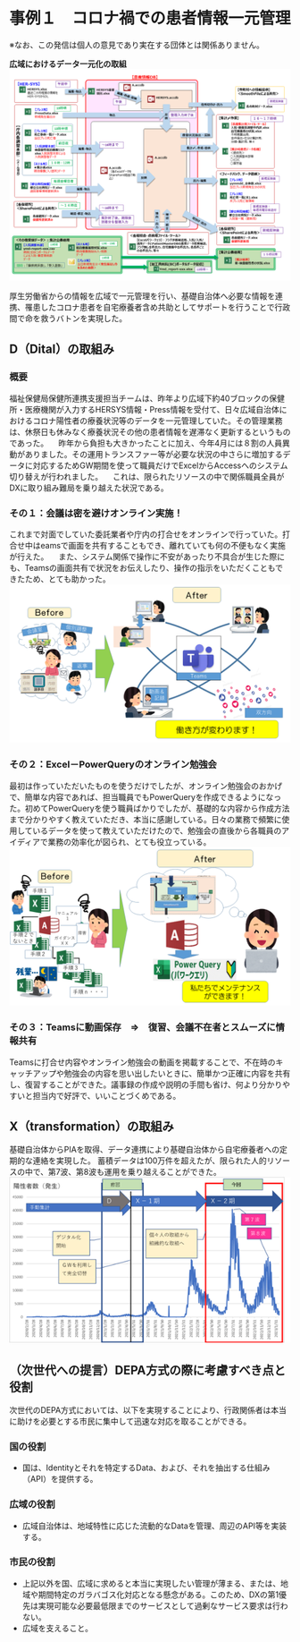 # 事例１　コロナ禍での患者情報一元管理
※なお、この発信は個人の意見であり実在する団体とは関係ありません。

<B>広域におけるデータ一元化の取組</B>
![](../images/sam01_患者情報管理.png)

厚生労働省からの情報を広域で一元管理を行い、基礎自治体へ必要な情報を連携、罹患したコロナ患者を自宅療養者含め共助としてサポートを行うことで行政間で命を救うバトンを実現した。

## D（Dital）の取組み
### 概要
福祉保健局保健所連携支援担当チームは、昨年より広域下約40ブロックの保健所・医療機関が入力するHERSYS情報・Press情報を受付て、日々広域自治体におけるコロナ陽性者の療養状況等のデータを一元管理していた。その管理業務は、休祭日も休みなく療養状況その他の患者情報を遅滞なく更新するというものであった。
　昨年から負担も大きかったことに加え、今年4月には８割の人員異動がありました。その運用トランスファー等が必要な状況の中さらに増加するデータに対応するためGW期間を使って職員だけでExcelからAccessへのシステム切り替えが行われました。
　これは、限られたリソースの中で関係職員全員がDXに取り組み難局を乗り越えた状況である。

### その１：会議は密を避けオンライン実施！
これまで対面でしていた委託業者や庁内の打合せをオンラインで行っていた。打合せ中はeamsで画面を共有することもでき、離れていても何の不便もなく実施が行えた。
　また、システム関係で操作に不安があったり不具合が生じた際にも、Teamsの画面共有で状況をお伝えしたり、操作の指示をいただくこともできたため、とても助かった。
![](../images/sam01_teams.png)

### その２：Excel－PowerQueryのオンライン勉強会
最初は作っていただいたものを使うだけでしたが、オンライン勉強会のおかげで、簡単な内容であれば、担当職員でもPowerQueryを作成できるようになった。初めてPowerQueryを使う職員ばかりでしたが、基礎的な内容から作成方法まで分かりやすく教えていただき、本当に感謝している。日々の業務で頻繁に使用しているデータを使って教えていただけたので、勉強会の直後から各職員のアイディアで業務の効率化が図られ、とても役立っている。
![](../images/sam01_PowerQuery.png)

### その３：Teamsに動画保存　⇒　復習、会議不在者とスムーズに情報共有
Teamsに打合せ内容やオンライン勉強会の動画を掲載することで、不在時のキャッチアップや勉強会の内容を思い出したいときに、簡単かつ正確に内容を共有し、復習することができた。議事録の作成や説明の手間も省け、何より分かりやすいと担当内で好評で、いいことづくめである。

## X（transformation）の取組み
基礎自治体からPIAを取得、データ連携により基礎自治体から自宅療養者への定期的な連絡を実現した。
蓄積データは100万件を超えたが、限られた人的リソースの中で、第7波、第8波も運用を乗り越えることができた。
![](../images/sam01_陽性者.png)

## （次世代への提言）DEPA方式の際に考慮すべき点と役割
次世代のDEPA方式においては、以下を実現することにより、行政関係者は本当に助けを必要とする市民に集中して迅速な対応を取ることができる。

### 国の役割
- 国は、Identityとそれを特定するData、および、それを抽出する仕組み（API）を提供する。
### 広域の役割
- 広域自治体は、地域特性に応じた流動的なDataを管理、周辺のAPI等を実装する。
### 市民の役割
- 上記以外を国、広域に求めると本当に実現したい管理が薄まる、または、地域や期間特定のガラバゴス化対応となる懸念がある。このため、DXの第1優先は実現可能な必要最低限までのサービスとして過剰なサービス要求は行わない。
- 広域を支えること。


